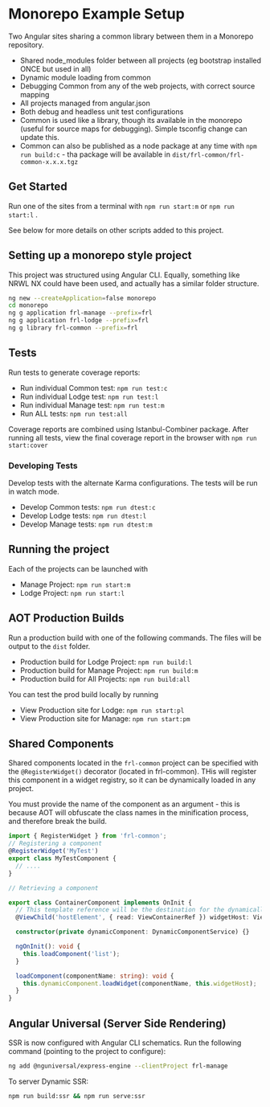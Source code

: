 # Monorepo Example Setup

Two Angular sites sharing a common library between them in a Monorepo repository.

- Shared node_modules folder between all projects (eg bootstrap installed ONCE but used in all)
- Dynamic module loading from common
- Debugging Common from any of the web projects, with correct source mapping
- All projects managed from angular.json
- Both debug and headless unit test configurations
- Common is used like a library, though its available in the monorepo (useful for source maps for debugging). Simple tsconfig change can update this.
- Common can also be published as a node package at any time with `npm run build:c` - tha package will be available in `dist/frl-common/frl-common-x.x.x.tgz` 

## Get Started

Run one of the sites from a terminal with `npm run start:m` or `npm run start:l` .

See below for more details on other scripts added to this project.

## Setting up a monorepo style project

This project was structured using Angular CLI. Equally, something like NRWL NX could have been used, and actually has a similar folder structure.

```bash
ng new --createApplication=false monorepo
cd monorepo
ng g application frl-manage --prefix=frl
ng g application frl-lodge --prefix=frl
ng g library frl-common --prefix=frl
```

## Tests

Run tests to generate coverage reports:

- Run individual Common test: `npm run test:c` 
- Run individual Lodge test: `npm run test:l` 
- Run individual Manage test: `npm run test:m` 
- Run ALL tests: `npm run test:all` 

Coverage reports are combined using Istanbul-Combiner package.
After running all tests, view the final coverage report in the browser with `npm run start:cover` 

### Developing Tests

Develop tests with the alternate Karma configurations. The tests will be run in watch mode.

- Develop Common tests: `npm run dtest:c` 
- Develop Lodge tests: `npm run dtest:l` 
- Develop Manage tests: `npm run dtest:m` 

## Running the project

Each of the projects can be launched with

- Manage Project: `npm run start:m` 
- Lodge Project: `npm run start:l` 

## AOT Production Builds

Run a production build with one of the following commands. The files will be output to the `dist` folder.

- Production build for Lodge Project: `npm run build:l` 
- Production build for Manage Project: `npm run build:m` 
- Production build for All Projects: `npm run build:all` 

You can test the prod build locally by running

- View Production site for Lodge: `npm run start:pl` 
- View Production site for Manage: `npm run start:pm` 

## Shared Components

Shared components located in the `frl-common` project can be specified with the `@RegisterWidget()` decorator (located in frl-common). THis will register this component in a widget registry, so it can be dynamically loaded in any project.

You must provide the name of the component as an argument - this is because AOT will obfuscate the class names in the minification process, and therefore break the build.

```typescript
import { RegisterWidget } from 'frl-common'; 
// Registering a component
@RegisterWidget('MyTest')
export class MyTestComponent {
  // ....
}

// Retrieving a component

export class ContainerComponent implements OnInit {
  // This template reference will be the destination for the dynamically loaded widget
  @ViewChild('hostElement', { read: ViewContainerRef }) widgetHost: ViewContainerRef; 

  constructor(private dynamicComponent: DynamicComponentService) {}

  ngOnInit(): void {
    this.loadComponent('list'); 
  }

  loadComponent(componentName: string): void {
    this.dynamicComponent.loadWidget(componentName, this.widgetHost); 
  }
}
```

## Angular Universal (Server Side Rendering)

SSR is now configured with Angular CLI schematics. Run the following command (pointing to the project to configure):

```bash
ng add @nguniversal/express-engine --clientProject frl-manage
```

To server Dynamic SSR:

```bash
npm run build:ssr && npm run serve:ssr
```
